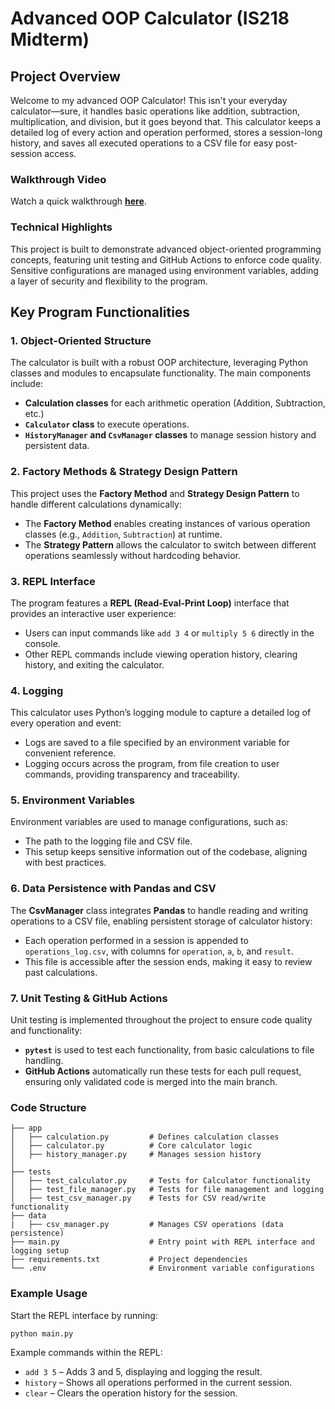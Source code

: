 # Advanced OOP Calculator (IS218 Midterm)

## Project Overview
Welcome to my advanced OOP Calculator! This isn't your everyday calculator—sure, it handles basic operations like addition, subtraction, multiplication, and division, but it goes beyond that. This calculator keeps a detailed log of every action and operation performed, stores a session-long history, and saves all executed operations to a CSV file for easy post-session access. 

### Walkthrough Video
Watch a quick walkthrough **[here](assets/is218_midterm_walkthrough)**.

### Technical Highlights
This project is built to demonstrate advanced object-oriented programming concepts, featuring unit testing and GitHub Actions to enforce code quality. Sensitive configurations are managed using environment variables, adding a layer of security and flexibility to the program. 

## Key Program Functionalities

### 1. Object-Oriented Structure
The calculator is built with a robust OOP architecture, leveraging Python classes and modules to encapsulate functionality. The main components include:
- **Calculation classes** for each arithmetic operation (Addition, Subtraction, etc.)
- **`Calculator` class** to execute operations.
- **`HistoryManager` and `CsvManager` classes** to manage session history and persistent data.

### 2. Factory Methods & Strategy Design Pattern
This project uses the **Factory Method** and **Strategy Design Pattern** to handle different calculations dynamically:
- The **Factory Method** enables creating instances of various operation classes (e.g., `Addition`, `Subtraction`) at runtime.
- The **Strategy Pattern** allows the calculator to switch between different operations seamlessly without hardcoding behavior.

### 3. REPL Interface
The program features a **REPL (Read-Eval-Print Loop)** interface that provides an interactive user experience:
- Users can input commands like `add 3 4` or `multiply 5 6` directly in the console.
- Other REPL commands include viewing operation history, clearing history, and exiting the calculator.

### 4. Logging
This calculator uses Python’s logging module to capture a detailed log of every operation and event:
- Logs are saved to a file specified by an environment variable for convenient reference.
- Logging occurs across the program, from file creation to user commands, providing transparency and traceability.

### 5. Environment Variables
Environment variables are used to manage configurations, such as:
- The path to the logging file and CSV file.
- This setup keeps sensitive information out of the codebase, aligning with best practices.

### 6. Data Persistence with Pandas and CSV
The **CsvManager** class integrates **Pandas** to handle reading and writing operations to a CSV file, enabling persistent storage of calculator history:
- Each operation performed in a session is appended to `operations_log.csv`, with columns for `operation`, `a`, `b`, and `result`.
- This file is accessible after the session ends, making it easy to review past calculations.

### 7. Unit Testing & GitHub Actions
Unit testing is implemented throughout the project to ensure code quality and functionality:
- **`pytest`** is used to test each functionality, from basic calculations to file handling.
- **GitHub Actions** automatically run these tests for each pull request, ensuring only validated code is merged into the main branch.

### Code Structure

```plaintext
├── app
│   ├── calculation.py         # Defines calculation classes
│   ├── calculator.py          # Core calculator logic
│   ├── history_manager.py     # Manages session history
│   
├── tests
│   ├── test_calculator.py     # Tests for Calculator functionality
│   ├── test_file_manager.py   # Tests for file management and logging
│   ├── test_csv_manager.py    # Tests for CSV read/write functionality
├── data
|   ├── csv_manager.py         # Manages CSV operations (data persistence)
├── main.py                    # Entry point with REPL interface and logging setup
├── requirements.txt           # Project dependencies
└── .env                       # Environment variable configurations
```

### Example Usage
Start the REPL interface by running:
```code
python main.py
```
Example commands within the REPL:
- ```add 3 5``` – Adds 3 and 5, displaying and logging the result.
- ```history``` – Shows all operations performed in the current session.
- ```clear``` – Clears the operation history for the session.
